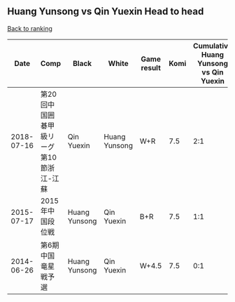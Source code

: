 ## Huang Yunsong vs Qin Yuexin Head to head

[Back to ranking](../../index.md)




| **Date** | **Comp** | **Black** | **White** | **Game result** | **Komi** | **Cumulative Huang Yunsong vs Qin Yuexin** | **Huang Yunsong streak** | **Qin Yuexin streak** | 
| --- | --- | --- | --- | --- | --- | --- | --- | --- |
| 2018-07-16 | 第20回中国囲碁甲級リーグ第10節浙江-江蘇 | Qin Yuexin | Huang Yunsong | W+R | 7.5 | 2:1 | 2 | 0 | 
| 2015-07-17 | 2015年中国段位戦 | Huang Yunsong | Qin Yuexin | B+R | 7.5 | 1:1 | 1 | 0 | 
| 2014-06-26 | 第6期中国竜星戦予選 | Huang Yunsong | Qin Yuexin | W+4.5 | 7.5 | 0:1 | 0 | 1 |




